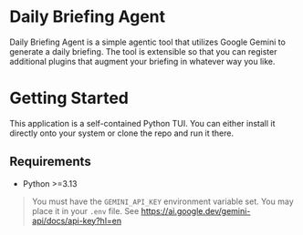 # Daily Briefing Agent
Daily Briefing Agent is a simple agentic tool that utilizes Google Gemini to generate a daily briefing. The tool is extensible so that you can register additional plugins that augment your briefing in whatever way you like.

# Getting Started
This application is a self-contained Python TUI. You can either install it directly onto your system or clone the repo and run it there.

## Requirements
- Python >=3.13

> You must have the `GEMINI_API_KEY` environment variable set. You may place it in your `.env` file. See https://ai.google.dev/gemini-api/docs/api-key?hl=en
